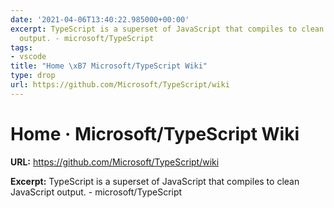 ```yaml
---
date: '2021-04-06T13:40:22.985000+00:00'
excerpt: TypeScript is a superset of JavaScript that compiles to clean JavaScript
  output. - microsoft/TypeScript
tags:
- vscode
title: "Home \xB7 Microsoft/TypeScript Wiki"
type: drop
url: https://github.com/Microsoft/TypeScript/wiki
---
```


# Home · Microsoft/TypeScript Wiki

**URL:** https://github.com/Microsoft/TypeScript/wiki

**Excerpt:** TypeScript is a superset of JavaScript that compiles to clean JavaScript output. - microsoft/TypeScript
